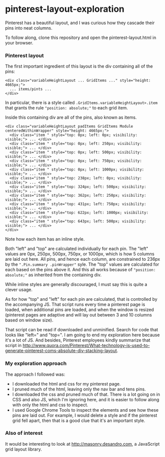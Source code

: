 pinterest-layout-exploration
============================
Pinterest has a beautiful layout, and I was curious how they cascade their pins into neat columns.

To follow along, clone this repository and open the pinterest-layout.html in your browser.

### Pinterest layout

The first important ingredient of this layout is the div containing all of the pins:

    <div class="variableHeightLayout ... GridItems ..." style="height: 4665px;">
      ... items/pints ...
    </div>

In particular, there is a style called <code>.GridItems.variableHeightLayout>.item</code> that grants the rule <code>"position: absolute;"</code> to each grid item.

Inside this containing div are all of the pins, also known as items.

    <div class="variableHeightLayout padItems GridItems Module centeredWithinWrapper" style="height: 4665px;">
      <div class="item " style="top: 0px; left: 0px; visibility: visible;"> ... </div>
      <div class="item " style="top: 0px; left: 250px; visibility: visible;"> ... </div>
      <div class="item " style="top: 0px; left: 500px; visibility: visible;"> ... </div>
      <div class="item " style="top: 0px; left: 750px; visibility: visible;"> ... </div>
      <div class="item " style="top: 0px; left: 1000px; visibility: visible;"> ... </div>
      <div class="item " style="top: 238px; left: 0px; visibility: visible;"> ... </div>
      <div class="item " style="top: 324px; left: 500px; visibility: visible;"> ... </div>
      <div class="item " style="top: 362px; left: 250px; visibility: visible;"> ... </div>
      <div class="item " style="top: 431px; left: 750px; visibility: visible;"> ... </div>
      <div class="item " style="top: 622px; left: 1000px; visibility: visible;"> ... </div>
      <div class="item " style="top: 643px; left: 500px; visibility: visible;"> ... </div>
    </div>

Note how each item has an inline style.

Both "left" and "top" are calculated individually for each pin. The "left" values are 0px, 250px, 500px, 750px, or 1000px, which is how 5 columns are laid out here. All pins, and hence each column, are constrained to 236px by the <code>".Pin.summary .pinWrapper"</code> syle. The "top" values are calculated for each based on the pins above it. And this all works because of <code>"position: absolute;"</code> as inherited from the containing div. 

While inline styles are generally discouraged, I must say this is quite a clever usage.

As for how "top" and "left" for each pin are calculated, that is controlled by the accompanying JS. That script runs every time a pinterest page is loaded, when additional pins are loaded, and when the window is resized (pinterest pages are adaptive and will lay out between 3 and 10 columns based on window size).

That script can be read if downloaded and unminified. Search for code that looks like "left=" and "top=". I am going to end my exploration here because it's a lot of JS. And besides, Pinterest employees kindly summarize that script in http://www.quora.com/Pinterest/What-technology-is-used-to-generate-pinterest-coms-absolute-div-stacking-layout.


### My exploration approach

The approach I followed was:
- I downloaded the html and css for my pinterest page.
- I pruned much of the html, leaving only the nav bar and tens pins.
- I downloaded the css and pruned much of that. There is a lot going on in CSS and also JS, which I'm ignoring here, and it is easier to follow along with only the html and css to inspect.
- I used Google Chrome Tools to inspect the elements and see how these pins are laid out. For example, I would delete a style and if the pinterest grid fell apart, then that is a good clue that it's an important style.

### Also of interest

It would be interesting to look at http://masonry.desandro.com, a JavaScript grid layout library.
